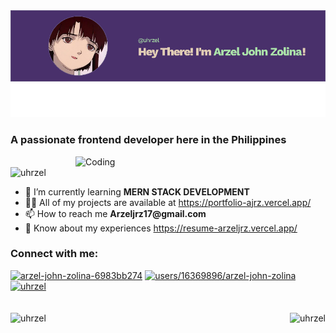<div style="text-align: center;">
  <img src="image.png" alt="uhrzel" />
</div>
<h3 style="text-align: left;">A passionate frontend developer here in the Philippines</h3>
<div style="display: flex; justify-content: flex-end;">
  <img alt="Coding" width="400" src="https://cdn.dribbble.com/users/1282416/screenshots/2859399/media/7876dd3dbc1111578d80369da11b047b.gif">
</div>
<div style="text-align: left;">
  <img src="https://komarev.com/ghpvc/?username=uhrzel&label=Profile%20views&color=0e75b6&style=flat" alt="uhrzel" />
</div>

<ul>
  <li>🌱 I’m currently learning <strong>MERN STACK DEVELOPMENT</strong></li>
  <li>👨‍💻 All of my projects are available at <a href="https://portfolio-ajrz.vercel.app/">https://portfolio-ajrz.vercel.app/</a></li>
  <li>📫 How to reach me <strong>Arzeljrz17@gmail.com</strong></li>
  <li>📄 Know about my experiences <a href="https://resume-arzeljrz.vercel.app/">https://resume-arzeljrz.vercel.app/</a></li>
</ul>

<h3 style="text-align: left;">Connect with me:</h3>
<div style="text-align: left;">
  <a href="https://linkedin.com/in/arzel-john-zolina-6983bb274" target="blank"><img src="https://raw.githubusercontent.com/rahuldkjain/github-profile-readme-generator/master/src/images/icons/Social/linked-in-alt.svg" alt="arzel-john-zolina-6983bb274" height="30" width="40" /></a>
  <a href="https://stackoverflow.com/users/16369896/arzel-john-zolina" target="blank"><img src="https://raw.githubusercontent.com/rahuldkjain/github-profile-readme-generator/master/src/images/icons/Social/stack-overflow.svg" alt="users/16369896/arzel-john-zolina" height="30" width="40" /></a>
  <a href="https://fb.com/uhrzel" target="blank"><img src="https://raw.githubusercontent.com/rahuldkjain/github-profile-readme-generator/master/src/images/icons/Social/facebook.svg" alt="uhrzel" height="30" width="40" /></a>
</div>
<br />
<br />
<div style="clear: both;">
  <div style="float: left;">
    <img src="https://github-readme-stats.vercel.app/api/top-langs?username=uhrzel&show_icons=true&locale=en&layout=compact&theme=dracula" alt="uhrzel" />
  </div>
</div>
<div>&nbsp;<img align="right" src="https://github-readme-stats.vercel.app/api?username=uhrzel&theme=radical" alt="uhrzel" /></div>
